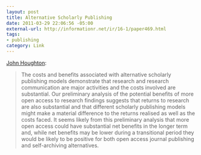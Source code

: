```yaml
--- 
layout: post
title: Alternative Scholarly Publishing
date: 2011-03-29 22:06:56 -05:00
external-url: http://informationr.net/ir/16-1/paper469.html
tags:
- publishing
category: Link
---
```


[John Houghton](http://informationr.net/ir/16-1/paper469.html): 

> The costs and benefits associated with alternative scholarly publishing models demonstrate that research and research communication are major activities and the costs involved are substantial. Our preliminary analysis of the potential benefits of more open access to research findings suggests that returns to research are also substantial and that different scholarly publishing models might make a material difference to the returns realised as well as the costs faced. It seems likely from this preliminary analysis that more open access could have substantial net benefits in the longer term and, while net benefits may be lower during a transitional period they would be likely to be positive for both open access journal publishing and self-archiving alternatives.
